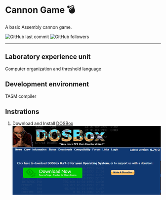 # Cannon Game 💣

A basic Assembly cannon game.

![GitHub last commit](https://img.shields.io/github/last-commit/Miga-Yag/cannon-game) ![GitHub followers](https://img.shields.io/github/followers/Miga-Yag?style=social)
***
## Laboratory experience unit
Computer organization and threshold language

## Development environment
TASM compiler

## Instrations
1. Download and Install [DOSBox](https://www.dosbox.com/download.php?main=1)\
![DOSBox Download](/assets/DOSBox.png)
